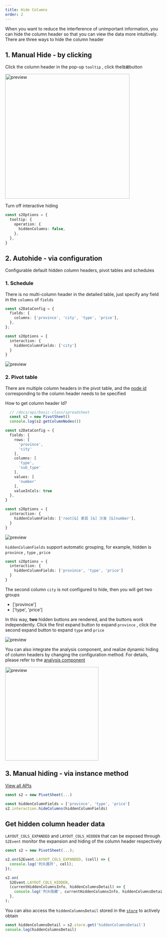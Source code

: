 ```yaml
---
title: Hide Columns
order: 2
---
```


When you want to reduce the interference of unimportant information, you can hide the column header so that you can view the data more intuitively. There are three ways to hide the column header

<Playground data-mdast="html" path="interaction/advanced/demo/pivot-hide-columns.ts" rid="pivot-hide-columns" height="400"></playground>

## 1. Manual Hide - by clicking

Click the column header in the pop-up `tooltip` , click the`隐藏`button

<img data-mdast="html" src="https://gw.alipayobjects.com/zos/antfincdn/pBa8%24Q1gG/15a1cdef-a4b1-4fcf-a2cf-b6f4a39f710b.png" width="400" alt="preview">

Turn off interactive hiding

```ts
const s2Options = {
  tooltip: {
    operation: {
      hiddenColumns: false,
    },
  },
}
```

## 2. Autohide - via configuration

Configurable default hidden column headers, pivot tables and schedules

### 1. Schedule

There is no multi-column header in the detailed table, just specify any field in the `columns` of `fields`

```ts
const s2DataConfig = {
  fields: {
    columns: ['province', 'city', 'type', 'price'],
  },
};

const s2Options = {
  interaction: {
    hiddenColumnFields: ['city']
  }
}
```

![preview](https://gw.alipayobjects.com/zos/antfincdn/GHizMg2ok/f8d667c9-910a-40da-a6e3-74c238e7afa8.png)

### 2. Pivot table

There are multiple column headers in the pivot table, and the [node id](/docs/api/basic-class/node) corresponding to the column header needs to be specified

How to get column header Id?

```ts
  // /docs/api/basic-class/spreadsheet
  const s2 = new PivotSheet()
  console.log(s2.getColumnNodes())
```

```ts
const s2DataConfig = {
  fields: {
    rows: [
      'province',
      'city'
    ],
    columns: [
      'type',
      'sub_type'
    ],
    values: [
      'number'
    ],
    valueInCols: true
  },
}

const s2Options = {
  interaction: {
    hiddenColumnFields: ['root[&] 家具 [&] 沙发 [&]number'],
  }
}
```

![preview](https://gw.alipayobjects.com/zos/antfincdn/1VeZokRvz/a1933e73-f3ed-4289-beb1-8a06fa3292b6.png)

`hiddenColumnFields` support automatic grouping, for example, hidden is `province` , `type` , `price`

```ts
const s2Options = {
  interaction: {
    hiddenColumnFields: ['province', 'type', 'price']
  }
}
```

The second column `city` is not configured to hide, then you will get two groups

* \['province']
* \['type', 'price']

In this way, **two** hidden buttons are rendered, and the buttons work independently. Click the first expand button to expand `province` , click the second expand button to expand `type` and `price`

![preview](https://gw.alipayobjects.com/zos/antfincdn/LYrMG8bf5/660aa34c-5fce-4f62-b422-ee6d3b5478d1.png)

You can also integrate the analysis component, and realize dynamic hiding of column headers by changing the configuration method. For details, please refer to the [analysis component](/docs/manual/basic/analysis/switcher/)

<img data-mdast="html" src="https://gw.alipayobjects.com/mdn/rms_56cbb2/afts/img/A*a0uHRZ70hDcAAAAAAAAAAAAAARQnAQ" height="300" alt="preview">

## 3. Manual hiding - via instance method

[View all APIs](/docs/api/basic-class/interaction)

```ts
const s2 = new PivotSheet(...)

const hiddenColumnFields = ['province', 'type', 'price']
s2.interaction.hideColumns(hiddenColumnFields)
```

## Get hidden column header data

`LAYOUT_COLS_EXPANDED` and `LAYOUT_COLS_HIDDEN` that can be exposed through `S2Event` monitor the expansion and hiding of the column header respectively

```ts
const s2 = new PivotSheet(...);

s2.on(S2Event.LAYOUT_COLS_EXPANDED, (cell) => {
  console.log('列头展开', cell);
});

s2.on(
  S2Event.LAYOUT_COLS_HIDDEN,
  (currentHiddenColumnsInfo, hiddenColumnsDetail) => {
    console.log('列头隐藏', currentHiddenColumnsInfo, hiddenColumnsDetail);
  },
);
```

You can also access the `hiddenColumnsDetail` stored in the [`store`](/docs/api/basic-class/store) to actively obtain

```ts
const hiddenColumnsDetail = s2.store.get('hiddenColumnsDetail')
console.log(hiddenColumnsDetail)
```
